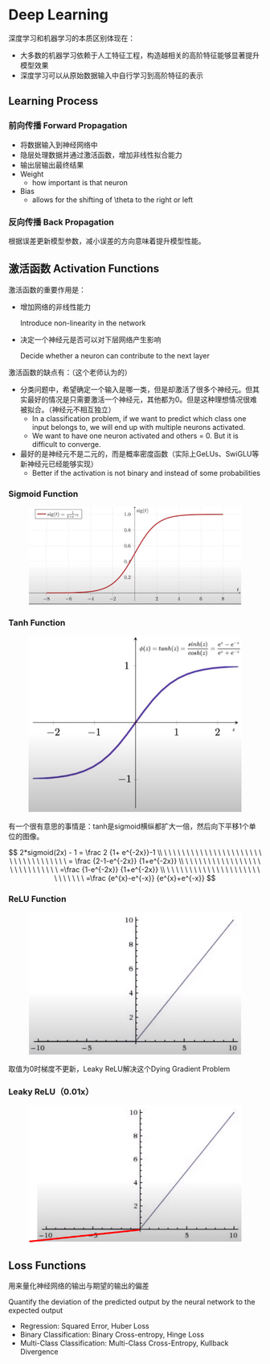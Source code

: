 # Deep Learning

深度学习和机器学习的本质区别体现在：

* 大多数的机器学习依赖于人工特征工程，构造越相关的高阶特征能够显著提升模型效果
* 深度学习可以从原始数据输入中自行学习到高阶特征的表示

## Learning Process

### 前向传播 Forward Propagation

* 将数据输入到神经网络中
* 隐层处理数据并通过激活函数，增加非线性拟合能力
* 输出层输出最终结果
* Weight
  * how important is that neuron
* Bias
  * allows for the shifting of \theta to the right or left

### 反向传播 Back Propagation

根据误差更新模型参数，减小误差的方向意味着提升模型性能。

## 激活函数 Activation Functions

激活函数的重要作用是：

*   增加网络的非线性能力

    Introduce non-linearity in the network
*   决定一个神经元是否可以对下层网络产生影响

    Decide whether a neuron can contribute to the next layer

激活函数的缺点有：（这个老师认为的）

* 分类问题中，希望确定一个输入是哪一类，但是却激活了很多个神经元。但其实最好的情况是只需要激活一个神经元，其他都为0。但是这种理想情况很难被拟合。（神经元不相互独立）
  * In a classification problem, if we want to predict which class one input belongs to, we will end up with multiple neurons activated.&#x20;
  * We want to have one neuron activated and others = 0. But it is difficult to converge.
* 最好的是神经元不是二元的，而是概率密度函数（实际上GeLUs、SwiGLU等新神经元已经能够实现）
  * Better if the activation is not binary and instead of some probabilities

### Sigmoid Function

<figure><img src="../.gitbook/assets/image (324).png" alt=""><figcaption></figcaption></figure>

### Tanh Function

<figure><img src="../.gitbook/assets/image (325).png" alt=""><figcaption></figcaption></figure>

有一个很有意思的事情是：tanh是sigmoid横纵都扩大一倍，然后向下平移1个单位的图像。

$$
2*sigmoid(2x) - 1 = \frac 2 {1+ e^{-2x}}-1 \\
\ \ \ \ \ \ \ \ \ \ \ \ \ \ \ \ \ \ \ \ \ \ \ \ \ \ \ \ \ \ \ \ \ \ \ = \frac {2-1-e^{-2x}} {1+e^{-2x}} \\
\ \ \ \ \ \ \ \ \ \ \ \ \ \ \ \ \ \ \ \ \ \ \ \ \ \ \ \ =\frac {1-e^{-2x}} {1+e^{-2x}} \\
\ \ \ \ \ \ \ \ \ \ \ \ \ \ \ \ \ \ \ \ \ \ \ \ \ \ \ \ =\frac {e^{x}-e^{-x}} {e^{x}+e^{-x}}
$$

### ReLU Function

<figure><img src="../.gitbook/assets/image (327).png" alt=""><figcaption></figcaption></figure>

取值为0时梯度不更新，Leaky ReLU解决这个Dying Gradient Problem

### Leaky ReLU（0.01x）

<figure><img src="../.gitbook/assets/image (328).png" alt=""><figcaption></figcaption></figure>

## Loss Functions

用来量化神经网络的输出与期望的输出的偏差

Quantify the deviation of the predicted output by the neural network to the expected output

* Regression: Squared Error, Huber Loss
* Binary Classification: Binary Cross-entropy, Hinge Loss
* Multi-Class Classification: Multi-Class Cross-Entropy, Kullback Divergence
